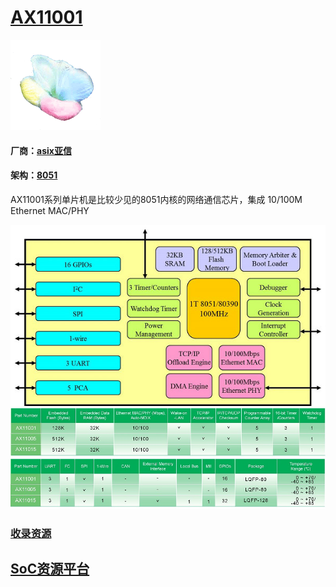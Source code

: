 ﻿# [AX11001](https://github.com/sochub/AX11001)
[![sites](SoC/qitas.png)](http://www.qitas.cn)
#### 厂商：[asix亚信](https://github.com/sochub/asix)
#### 架构：[8051](https://github.com/sochub/8051)

AX11001系列单片机是比较少见的8051内核的网络通信芯片，集成 10/100M Ethernet MAC/PHY

[![sites](SoC/AX11001.jpg)](https://www.asix.com.tw/products.php?op=pItemdetail&PItemID=89;72;103&PLine=72)
[![sites](SoC/AX110xx.jpg)](https://www.asix.com.tw/products.php?op=pItemdetail&PItemID=89;72;103&PLine=72)

###  [收录资源](https://github.com/sochub/AX11001)  


##  [SoC资源平台](http://www.qitas.cn)